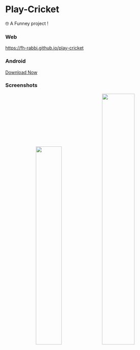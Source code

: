 # Play-Cricket
🤓 A Funney project ! 

### Web
https://fh-rabbi.github.io/play-cricket

### Android
[Download Now](https://github.com/fh-rabbi/play-cricket/releases/download/v1.1/Play.Cricket.signed.apk)

### Screenshots
<div align="center">

<img width="40%" src="https://user-images.githubusercontent.com/71178740/226582112-1f1cac24-7744-4b7d-b9c9-2546f627dbdd.png"/>
<img width="45%" src="https://user-images.githubusercontent.com/71178740/226582491-537666bd-0918-4bcd-993c-9441f587788e.png" />

</div>

